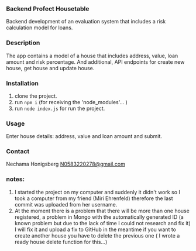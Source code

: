 
### Backend Profect Housetable

Backend development of an evaluation system that includes a risk calculation model for loans.

### Description

The app contains a model of a house that includes address, value, loan amount and risk percentage.
And additional,  API endpoints for create new house, get house and update house.

### Installation

1. clone the project.
2. run `npm i` (for receiving the 'node_modules'... )
3. run `node index.js` for run the project.

### Usage

Enter house details: address, value and loan amount and submit.

### Contact

Nechama Honigsberg N0583220278@gmail.com

### notes:

1. I started the project on my computer and suddenly it didn't work so I took a computer from my friend (Miri Ehrenfeld)
   therefore the last commit was uploaded from her username.
2. At the moment there is a problem that there will be more than one house registered, 
   a problem in Mongo with the automatically generated ID (a known problem but due to the lack of time I could not research and fix it) 
   I will fix it and upload a fix to GitHub in the meantime if you want to create another house you have to delete the previous one 
   ( I wrote a ready house delete function for this...)

